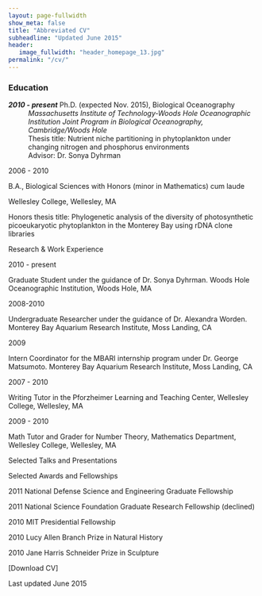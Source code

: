 ```yaml
---
layout: page-fullwidth
show_meta: false
title: "Abbreviated CV"
subheadline: "Updated June 2015"
header:
   image_fullwidth: "header_homepage_13.jpg"
permalink: "/cv/"
---
```

<h3>Education</h3>
<dl>
<dt> <b><i>2010 - present</b></i>  Ph.D. (expected Nov. 2015), Biological Oceanography </dt>
<dd><i>Massachusetts Institute of Technology-Woods Hole Oceanographic Institution Joint Program in Biological Oceanography, Cambridge/Woods Hole</i></dd>
<dd>Thesis title: Nutrient niche partitioning in phytoplankton under changing nitrogen and phosphorus environments</dd>
<dd>Advisor:      Dr. Sonya Dyhrman</dd>
</dl>

2006 - 2010

B.A., Biological Sciences with Honors (minor in Mathematics) cum laude

Wellesley College, Wellesley, MA

Honors thesis title: Phylogenetic analysis of the diversity of photosynthetic picoeukaryotic phytoplankton in the Monterey Bay using rDNA clone libraries

Research & Work Experience

2010 - present

Graduate Student under the guidance of Dr. Sonya Dyhrman. Woods Hole Oceanographic Institution, Woods Hole, MA

2008-2010

Undergraduate Researcher under the guidance of Dr. Alexandra Worden. Monterey Bay Aquarium Research Institute, Moss Landing, CA 

2009

Intern Coordinator for the MBARI internship program under Dr. George Matsumoto.  Monterey Bay Aquarium Research Institute, Moss Landing, CA

2007 - 2010

Writing Tutor in the Pforzheimer Learning and Teaching Center, Wellesley College, Wellesley, MA

2009 - 2010

Math Tutor and Grader for Number Theory, Mathematics Department, Wellesley College, Wellesley, MA

Selected Talks and Presentations

 

Selected Awards and Fellowships

2011       National Defense Science and Engineering Graduate Fellowship

2011       National Science Foundation Graduate Research Fellowship (declined)

2010       MIT Presidential Fellowship

2010       Lucy Allen Branch Prize in Natural History

2010       Jane Harris Schneider Prize in Sculpture

[Download CV]

Last updated June 2015
